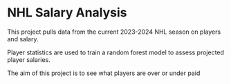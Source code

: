 # NHL Salary Analysis 

This project pulls data from the current 2023-2024 NHL season on players and salary.

Player statistics are used to train a random forest model to assess projected player salaries. 

The aim of this project is to see what players are over or under paid 